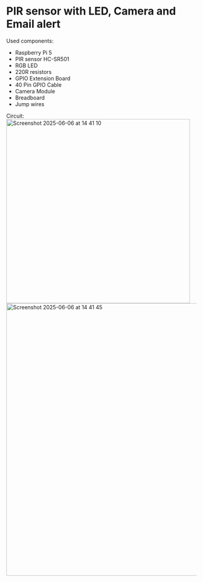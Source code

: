 # PIR sensor with LED, Camera and Email alert

Used components:
- Raspberry Pi 5
- PIR sensor HC-SR501
- RGB LED
- 220R resistors
- GPIO Extension Board
- 40 Pin GPIO Cable
- Camera Module
- Breadboard
- Jump wires

Circuit:
<img width="486" alt="Screenshot 2025-06-06 at 14 41 10" src="https://github.com/user-attachments/assets/2084d71b-512c-45cc-8151-51241c287878" />
<img width="719" alt="Screenshot 2025-06-06 at 14 41 45" src="https://github.com/user-attachments/assets/145708bb-a0b9-4746-bddf-fd3792494d9b" />
